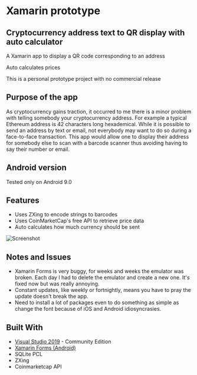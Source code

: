 # Xamarin prototype
## Cryptocurrency address text to QR display with auto calculator

A Xamarin app to display a QR code corresponding to an address

Auto calculates prices

This is a personal prototype project with no commercial release

## Purpose of the app

As cryptocurrency gains traction, it occurred to me there is a minor problem with telling somebody your cryptocurrency address.
For example a typical Ethereum address is 42 characters long hexademical.
While it is possible to send an address by text or email, not everybody may want to do so during a face-to-face transaction.
This app would allow one to display their address for somebody else to scan with a barcode scanner thus avoiding having to say their number or email.

## Android version

Tested only on Android 9.0

## Features

* Uses ZXing to encode strings to barcodes
* Uses CoinMarketCap's free API to retrieve price data
* Auto calculates how much currency should be sent

![Screenshot](https://eempc.github.io/hosted_images//xamarin-app.PNG)

## Notes and Issues

* Xamarin Forms is very buggy, for weeks and weeks the emulator was broken. Each day I had to delete the emulator and create a new one. It's fixed now but was really annoying.
* Constant updates, like weekly or fortnightly, means you have to pray the update doesn't break the app.
* Need to install a lot of packages even to do something as simple as change the font because of iOS and Android idiosyncrasies.

## Built With

* [Visual Studio 2019](https://visualstudio.microsoft.com//) - Community Edition
* [Xamarin Forms (Android)](https://docs.microsoft.com/en-us/xamarin/xamarin-forms/)
* SQLite PCL
* ZXing
* Coinmarketcap API
